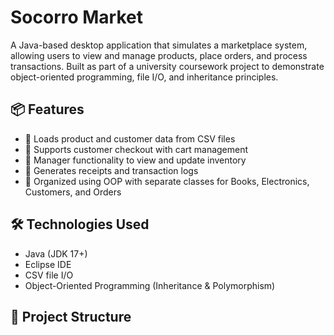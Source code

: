 # Socorro Market

A Java-based desktop application that simulates a marketplace system, allowing users to view and manage products, place orders, and process transactions. Built as part of a university coursework project to demonstrate object-oriented programming, file I/O, and inheritance principles.

## 📦 Features

- 📁 Loads product and customer data from CSV files
- 🛒 Supports customer checkout with cart management
- 💼 Manager functionality to view and update inventory
- 🧾 Generates receipts and transaction logs
- 📂 Organized using OOP with separate classes for Books, Electronics, Customers, and Orders

## 🛠️ Technologies Used

- Java (JDK 17+)
- Eclipse IDE
- CSV file I/O
- Object-Oriented Programming (Inheritance & Polymorphism)

## 📂 Project Structure

